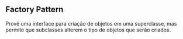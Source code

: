 <h2>Factory Pattern</h2>

Provê uma interface para criação de objetos em uma superclasse, mas permite que subclasses alterem o tipo de objetos que serão criados.
